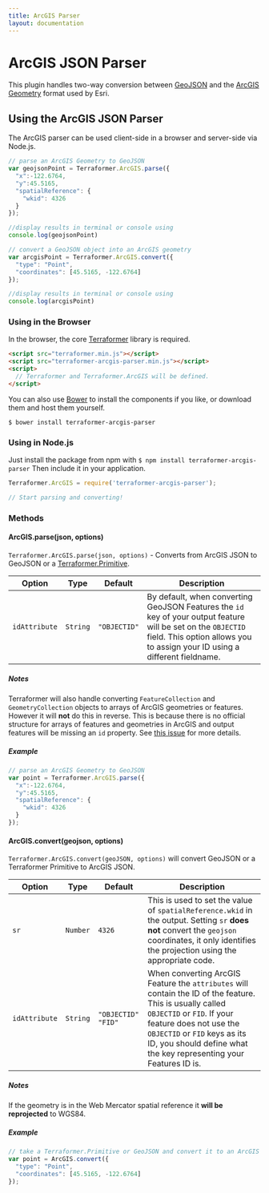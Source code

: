 ```yaml
---
title: ArcGIS Parser
layout: documentation
---
```

# ArcGIS JSON Parser

<!-- table_of_contents -->

This plugin handles two-way conversion between [GeoJSON](http://geojson.org/geojson-spec.html) and the [ArcGIS Geometry](http://resources.arcgis.com/en/help/arcgis-rest-api/index.html#/Geometry_objects/02r3000000n1000000/) format used by Esri.

## Using the ArcGIS JSON Parser

The ArcGIS parser can be used client-side in a browser and server-side via Node.js.

```js
// parse an ArcGIS Geometry to GeoJSON
var geojsonPoint = Terraformer.ArcGIS.parse({
  "x":-122.6764,
  "y":45.5165,
  "spatialReference": {
    "wkid": 4326
  }
});

//display results in terminal or console using 
console.log(geojsonPoint)

// convert a GeoJSON object into an ArcGIS geometry
var arcgisPoint = Terraformer.ArcGIS.convert({
  "type": "Point",
  "coordinates": [45.5165, -122.6764]
});

//display results in terminal or console using 
console.log(arcgisPoint)
```


### Using in the Browser

In the browser, the core [Terraformer](http://github.com/esri/terraformer) library is required.

```html
<script src="terraformer.min.js"></script>
<script src="terraformer-arcgis-parser.min.js"></script>
<script>
  // Terraformer and Terraformer.ArcGIS will be defined.
</script>
```

You can also use [Bower](http://bower.io/) to install the components if you like, or download them and host them yourself.

```
$ bower install terraformer-arcgis-parser
```

### Using in Node.js

Just install the package from npm with `$ npm install terraformer-arcgis-parser` Then include it in your application.

```js
Terraformer.ArcGIS = require('terraformer-arcgis-parser');

// Start parsing and converting!
```

### Methods

#### ArcGIS.parse(json, options)

`Terraformer.ArcGIS.parse(json, options)` - Converts from ArcGIS JSON to GeoJSON or a [Terraformer.Primitive](http://terraformer.io/core/#terraformerprimitive).

| Option | Type | Default | Description |
| --- | --- | --- | --- |
| `idAttribute` | `String` | `"OBJECTID"` |  By default, when converting GeoJSON Features the `id` key of your output feature will be set on the `OBJECTID` field. This option allows you to assign your ID using a different fieldname. |

##### Notes

Terraformer will also handle converting `FeatureCollection` and `GeometryCollection` objects to arrays of ArcGIS geometries or features. However it will **not** do this in reverse. This is because there is no official structure for arrays of features and geometries in ArcGIS and output features will be missing an `id` property. See [this issue](https://github.com/Esri/Terraformer/issues/104) for more details.

##### Example

```js
// parse an ArcGIS Geometry to GeoJSON
var point = Terraformer.ArcGIS.parse({
  "x":-122.6764,
  "y":45.5165,
  "spatialReference": {
    "wkid": 4326
  }
});
```

#### ArcGIS.convert(geojson, options)
`Terraformer.ArcGIS.convert(geoJSON, options)` will convert GeoJSON or a Terraformer Primitive to ArcGIS JSON.

| Option | Type | Default | Description |
| --- | --- | --- | --- |
| `sr` | `Number` | `4326` | This is used to set the value of `spatialReference.wkid` in the output. Setting `sr` **does not** convert the `geojson` coordinates, it only identifies the projection using the appropriate code. |
| `idAttribute` | `String` | `"OBJECTID" "FID"` | When converting ArcGIS Feature the `attributes` will contain the ID of the feature. This is usually called `OBJECTID` or `FID`. If your feature does not use the `OBJECTID` or `FID` keys as its ID, you should define what the key representing your Features ID is.

##### Notes

If the geometry is in the Web Mercator spatial reference it **will be reprojected** to WGS84.

##### Example

```js
// take a Terraformer.Primitive or GeoJSON and convert it to an ArcGIS JSON object
var point = ArcGIS.convert({
  "type": "Point",
  "coordinates": [45.5165, -122.6764]
});
```
